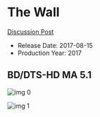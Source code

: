 # The Wall

[Discussion Post](https://www.avsforum.com/threads/bass-eq-for-filtered-movies.2995212/post-59635180)

* Release Date: 2017-08-15
* Production Year: 2017

## BD/DTS-HD MA 5.1

![img 0](https://i.imgur.com/IlrB2zP.jpg)

![img 1](https://i.imgur.com/loe7P8l.png)

